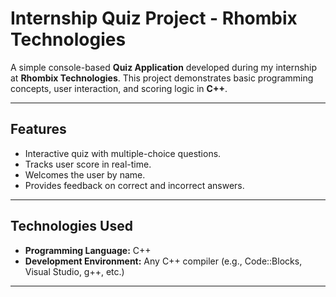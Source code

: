 # Internship Quiz Project - Rhombix Technologies

A simple console-based **Quiz Application** developed during my internship at **Rhombix Technologies**. This project demonstrates basic programming concepts, user interaction, and scoring logic in **C++**.

---

## Features
- Interactive quiz with multiple-choice questions.
- Tracks user score in real-time.
- Welcomes the user by name.
- Provides feedback on correct and incorrect answers.

---

## Technologies Used
- **Programming Language:** C++
- **Development Environment:** Any C++ compiler (e.g., Code::Blocks, Visual Studio, g++, etc.)

---
